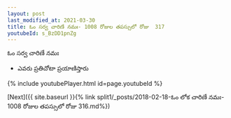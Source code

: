 ```yaml
---
layout: post
last_modified_at: 2021-03-30
title: ఓం సర్వ చారిణే నమః- 1008 రోజుల తపస్సులో రోజు  317
youtubeId: s_BzDD1pnZg
---
```

 
 
 ఓం సర్వ చారిణే నమః  
 
 -  ఎవరు ప్రతిచోటా ప్రయాణిస్తారు 
 
  
 
  
 
 
 
 
 
 


{% include youtubePlayer.html id=page.youtubeId %}
 
[Next]({{ site.baseurl }}{% link  split1/_posts/2018-02-18-ఓం లోక చారిణే నమః- 1008 రోజుల తపస్సులో రోజు  316.md%})
 
